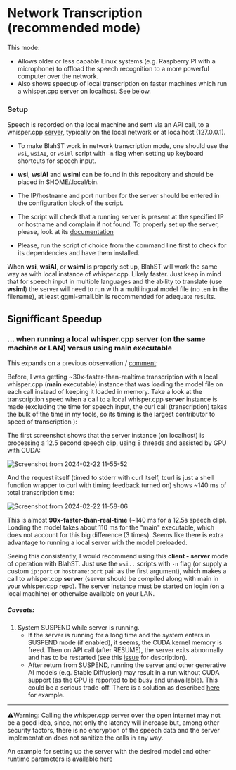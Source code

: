 # Network Transcription (recommended mode)
This mode:
- Allows older or less capable Linux systems (e.g. Raspberry PI with a microphone) to offload the speech recognition to a more powerful computer over the network. 
- Also shows speedup of local transcription on faster machines which run a whisper.cpp server on localhost. See below.

### Setup
Speech is recorded on the local machine and sent via an API call, to a whisper.cpp [server](https://github.com/ggerganov/whisper.cpp/tree/master/examples/server), typically on the local network or at localhost (127.0.0.1).

* To make BlahST work in network transcription mode, one should use the `wsi`, `wsiAI`, or `wsiml` script with `-n` flag when setting up keyboard shortcuts for speech input.

* **wsi**, **wsiAI** and **wsiml** can be found in this repository and should be placed in $HOME/.local/bin. 

* The IP/hostname and port number for the server should be entered in the configuration block of the script.

* The script will check that a running server is present at the specified IP or hostname and complain if not found. To properly set up the server, please, look at its [documentation](https://github.com/ggerganov/whisper.cpp/tree/master/examples/server)

* Please, run the script of choice from the command line first to check for its dependencies and have them installed.

When **wsi**, **wsiAI**, or **wsiml** is properly set up, BlahST will work the same way as with local instance of whisper.cpp. Likely faster.
Just keep in mind that for speech input in multiple languages and the ability to translate (use **wsiml**) the server will need to run with a multilingual model file (no .en in the filename), at least ggml-small.bin is recommended for adequate results.

## Signifficant Speedup
### ... when running a local whisper.cpp server (on the same machine or LAN) versus using main executable

This expands on a previous observation / [comment](https://github.com/ggerganov/whisper.cpp/discussions/1706#discussioncomment-8559750):

Before, I was getting ~30x-faster-than-realtime transcription with a local whisper.cpp (**main** executable) instance that was loading the model file on each call instead of keeping it loaded in memory.
Take a look at the transcription speed when a call to a local whisper.cpp **server** instance is made (excluding the time for speech input, the curl call (transcription) takes the bulk of the time in my tools, so its timing is the largest contributor to speed of transcription ):

The first screenshot shows that the server instance (on localhost) is processing a 12.5 second speech clip, using 8 threads and assisted by GPU with CUDA:

![Screenshot from 2024-02-22 11-55-52](https://github.com/QuantiusBenignus/blurt/assets/120202899/0e601ea2-9743-42e3-b7b5-f1cd0ca96351)


And the request itself (timed to stderr with curl itself, tcurl is just a shell function wrapper to curl with timing feedback turned on) shows ~140 ms of total transcription time:

![Screenshot from 2024-02-22 11-58-06](https://github.com/QuantiusBenignus/blurt/assets/120202899/6f0b352a-b8dd-424d-a3e9-9727dd4ba4eb)


This is almost **90x-faster-than-real-time** (~140 ms for a 12.5s speech clip). Loading the model takes about 110 ms for the "main" executable, which does not account for this big difference (3 times).
Seems like there is extra advantage to running a local server with the model preloaded.

Seeing this consistently, I would recommend using this **client - server** mode of operation with BlahST. 
Just use the `wsi..` scripts with `-n` flag (or supply a custom `ip:port` or `hostname:port` pair as the first argument), which makes a call to whisper.cpp **server** (server should be compiled along with main in your whisper.cpp repo).
The server instance must be started on login (on a local machine) or otherwise available on your LAN. 

##### Caveats:

1. System SUSPEND while server is running. 
   - If the server is running for a long time and the system enters in SUSPEND mode (if enabled), it seems, the CUDA kernel memory is freed. Then on API call (after RESUME), the server exits abnormally and has to be restarted (see this [issue](https://github.com/ggerganov/whisper.cpp/issues/1991#issue-2204120607) for description).  
   - After return from SUSPEND, running the server and other generative AI models (e.g. Stable Diffusion) may result in a run without CUDA support (as the GPU is reported to be busy and unavailable). This could be a serious trade-off. There is a solution as described [here](https://askubuntu.com/questions/1228423/how-do-i-fix-cuda-breaking-after-suspend) for example. 
---
⚠️Warning: 
Calling the whisper.cpp server over the open internet may not be a good idea, since, not only the latency will increase but, among other security factors, there is no encryption of the speech data and the server implementation does not sanitize the calls in any way.

An example for setting up the server with the desired model and other runtime parameters is available [here](https://github.com/ggerganov/whisper.cpp/tree/master/examples/server)
